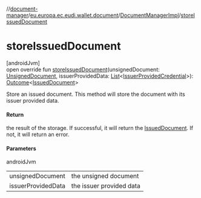 //[document-manager](../../../index.md)/[eu.europa.ec.eudi.wallet.document](../index.md)/[DocumentManagerImpl](index.md)/[storeIssuedDocument](store-issued-document.md)

# storeIssuedDocument

[androidJvm]\
open override fun [storeIssuedDocument](store-issued-document.md)(unsignedDocument: [UnsignedDocument](../-unsigned-document/index.md), issuerProvidedData: [List](https://kotlinlang.org/api/latest/jvm/stdlib/kotlin-stdlib/kotlin.collections/-list/index.html)&lt;[IssuerProvidedCredential](../../eu.europa.ec.eudi.wallet.document.credential/-issuer-provided-credential/index.md)&gt;): [Outcome](../-outcome/index.md)&lt;[IssuedDocument](../-issued-document/index.md)&gt;

Store an issued document. This method will store the document with its issuer provided data.

#### Return

the result of the storage. If successful, it will return the [IssuedDocument](../-issued-document/index.md). If not, it will return an error.

#### Parameters

androidJvm

| | |
|---|---|
| unsignedDocument | the unsigned document |
| issuerProvidedData | the issuer provided data |
